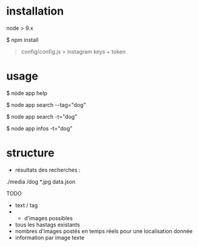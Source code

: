 # installation

node > 9.x

$ npm install

> config/config.js > instagram keys + token

# usage

$ node app help

$ node app search --tag="dog"

$ node app search -t="dog"

$ node app infos -t="dog"

# structure

- résultats des recherches :

./media
  /dog
    *.jpg
    data.json

TODO

- text / tag
- + d'images possibles
- tous les hastags existants
- nombres d'images postés en temps réels pour une localisation donnée
- information par image texte
